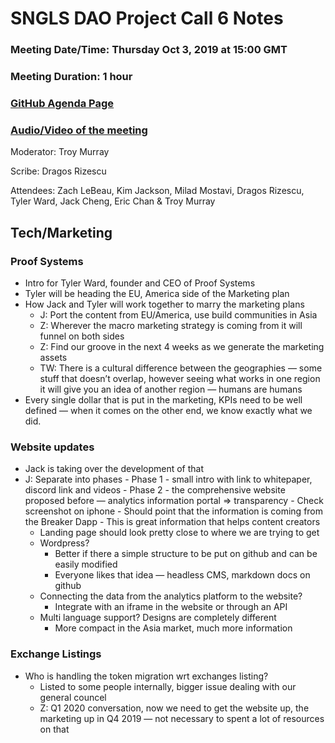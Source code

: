 # SNGLS DAO Project Call 6 Notes

### Meeting Date/Time: Thursday Oct 3, 2019 at 15:00 GMT
### Meeting Duration: 1 hour
### [GitHub Agenda Page](https://github.com/SingularDTV/snglsdao-pm/issues/8)
### [Audio/Video of the meeting](https://x.breaker.io/?type=series&id=a2f603dc22a1be4fa8d4ef9ce455360bf3ab8ce772526e35fef79175fa1dfadf&season=1ce1e2eede2395de6351df4d9e6db8069a198e127a178d3ea684e4eafc2f4a4c&episode=249fc80a65ef1fdf2eca726988ed0bfc6a46f48b15662f0e1a8435246a43f4dc)
Moderator: Troy Murray

Scribe: Dragos Rizescu

Attendees: Zach LeBeau, Kim Jackson, Milad Mostavi, Dragos Rizescu, Tyler Ward, Jack Cheng, Eric Chan & Troy Murray

## Tech/Marketing

### Proof Systems
- Intro for Tyler Ward, founder and CEO of Proof Systems
- Tyler will be heading the EU, America side of the Marketing plan
- How Jack and Tyler will work together to marry the marketing plans
    - J: Port the content from EU/America, use build communities in Asia
    - Z: Wherever the macro marketing strategy is coming from it will funnel on both sides
    - Z: Find our groove in the next 4 weeks as we generate the marketing assets
    - TW: There is a cultural difference between the geographies — some stuff that doesn’t overlap, however seeing what works in one region it will give you an idea of another region — humans are humans
- Every single dollar that is put in the marketing, KPIs need to be well defined — when it comes on the other end, we know exactly what we did.

### Website updates
- Jack is taking over the development of that
- J: Separate into phases
        - Phase 1 - small intro with link to whitepaper, discord link and videos
        - Phase 2 - the comprehensive website proposed before — analytics information portal => transparency
            - Check screenshot on iphone
            - Should point that the information is coming from the Breaker Dapp
            - This is great information that helps content creators
    - Landing page should look pretty close to where we are trying to get
    - Wordpress?
        - Better if there a simple structure to be put on github and can be easily modified
        - Everyone likes that idea — headless CMS, markdown docs on github
    - Connecting the data from the analytics platform to the website?
        - Integrate with an iframe in the website or through an API
    - Multi language support? Designs are completely different
         - More compact in the Asia market, much more information
    
### Exchange Listings
- Who is handling the token migration wrt exchanges listing?
    - Listed to some people internally, bigger issue dealing with our general councel
    - Z: Q1 2020 conversation, now we need to get the website up, the marketing up in Q4 2019 — not necessary to spent a lot of resources on that



